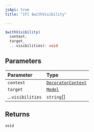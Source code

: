 ```yaml
---
jsApi: true
title: "[F] $withVisibility"

---
```

```ts
$withVisibility(
  context,
  target,
  ...visibilities): void
```

## Parameters

| Parameter | Type |
| :------ | :------ |
| `context` | [`DecoratorContext`](Interface.DecoratorContext.md) |
| `target` | [`Model`](Interface.Model.md) |
| ...`visibilities` | `string`[] |

## Returns

`void`
